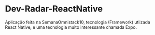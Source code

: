 # Dev-Radar-ReactNative
Aplicação feita na SemanaOmnistack10, tecnologia (Framework) utlizada React Native, e uma tecnologia muito interessante chamada Expo.
